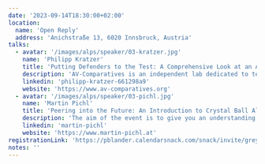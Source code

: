 ```yaml
---
date: '2023-09-14T18:30:00+02:00'
location:
  name: 'Open Reply'
  address: 'Anichstraße 13, 6020 Innsbruck, Austria'
talks:
  - avatar: '/images/alps/speaker/03-kratzer.jpg'
    name: 'Philipp Kratzer'
    title: 'Putting Defenders to the Test: A Comprehensive Look at an Adaptable Testing Framework'
    description: 'AV-Comparatives is an independent lab dedicated to testing security software, which regularly releases test results to the public. Every antivirus product in the test is required to demonstrate its protection capabilities in various test areas. When challenging the leading vendors of the industry with unfavourable results, you better have a robust methodology. In this talk we present insights to one of our testing frameworks, showcase some typical applications and give an outlook to the future of the project.'
    linkedin: 'philipp-kratzer-661298a9'
    website: 'https://www.av-comparatives.org'
  - avatar: '/images/alps/speaker/03-pichl.jpg'
    name: 'Martin Pichl'
    title: 'Peering into the Future: An Introduction to Crystal Ball Algorithms'
    description: 'The aim of the event is to give you an understanding of recommendation systems and their benefits. First, we briefly present the basics of recommender systems. We then discuss use cases from practice to see how companies can benefit from predictive modeling.'
    linkedin: 'martin-pichl'
    website: 'https://www.martin-pichl.at'
registrationLink: 'https://pblander.calendarsnack.com/snack/invite/grey/23vslo6uobhipairln4uikqsp0kpos2796vio4g1'
notes: ''
---
```

